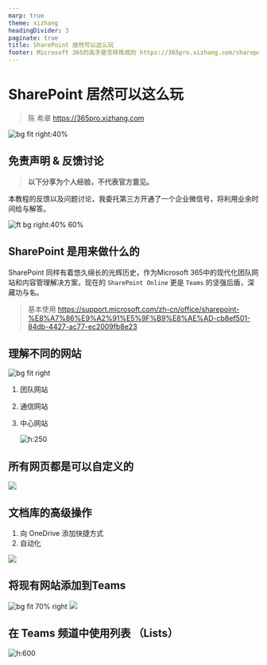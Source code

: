 ```yaml
---
marp: true
theme: xizhang
headingDivider: 3
paginate: true
title: SharePoint 居然可以这么玩
footer: Microsoft 365的高手是怎样炼成的 https://365pro.xizhang.com/sharepoint.html
---
```


# SharePoint 居然可以这么玩
> 陈 希章 https://365pro.xizhang.com

![bg fit right:40%](images/sharepoint-logo.png)

## 免责声明 & 反馈讨论

> **以下分享为个人经验，不代表官方意见。**

本教程的反馈以及问题讨论，我委托第三方开通了一个企业微信号，将利用业余时间给与解答。

![ft bg right:40% 60%](images/qrcode.jpg)

## SharePoint 是用来做什么的
<!-- _backgroundColor: azure -->

SharePoint 同样有着悠久绵长的光辉历史，作为Microsoft 365中的现代化团队网站和内容管理解决方案，现在的 `SharePoint Online` 更是 `Teams` 的坚强后盾，深藏功与名。

> 基本使用 https://support.microsoft.com/zh-cn/office/sharepoint-%E8%A7%86%E9%A2%91%E5%9F%B9%E8%AE%AD-cb8ef501-84db-4427-ac77-ec2009fb8e23


## 理解不同的网站

![bg fit right](images/sharepoint-site.png)

1. 团队网站
1. 通信网站
1. 中心网站

    ![h:250](images/sharepoint-hub-site.png)


## 所有网页都是可以自定义的

![](images/sharepoint-page.png)

## 文档库的高级操作

1. 向 OneDrive 添加快捷方式
1. 自动化

![](images/sharepoint-documentlib.png)

## 将现有网站添加到Teams
![bg fit 70% right](images/sharepoint-add-to-teams2.png)
![](images/sharepoint-add-to-teams.png)

## 在 Teams 频道中使用列表 （Lists）

![h:600](images/sharepoint-list.png)